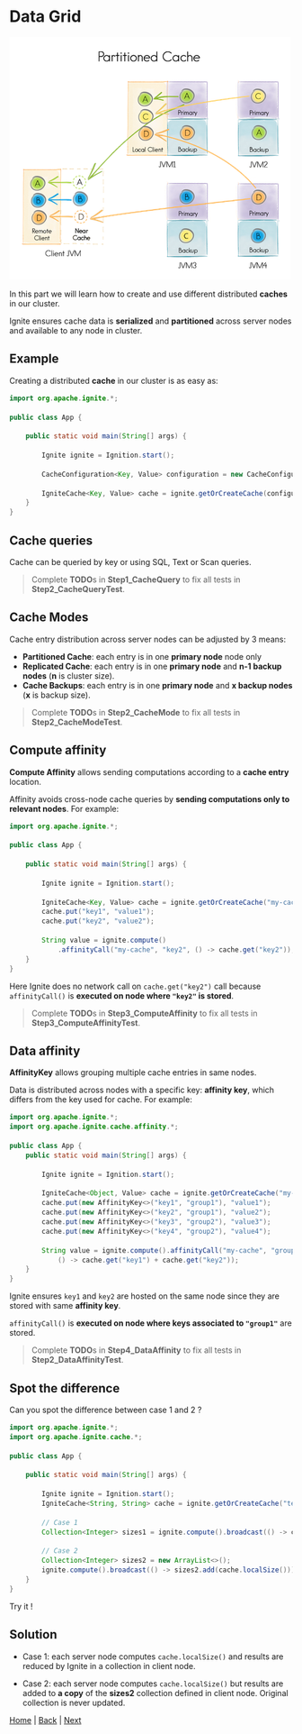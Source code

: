 # Data Grid

![img](img/partitioned-cache.png)

In this part we will learn how to create and use different distributed **caches** in our cluster.

Ignite ensures cache data is **serialized** and **partitioned** across server nodes and available to any node in cluster.


## Example

Creating a distributed **cache** in our cluster is as easy as:

```java
import org.apache.ignite.*;

public class App {

    public static void main(String[] args) {

        Ignite ignite = Ignition.start();

        CacheConfiguration<Key, Value> configuration = new CacheConfiguration<>("my-cache");

        IgniteCache<Key, Value> cache = ignite.getOrCreateCache(configuration);
    }
}
```

## Cache queries

Cache can be queried by key or using SQL, Text or Scan queries.

>Complete **TODO**s in **Step1_CacheQuery** to fix all tests in **Step2_CacheQueryTest**.


## Cache Modes

Cache entry distribution across server nodes can be adjusted by 3 means:

- **Partitioned Cache**: each entry is in one **primary node** node only
- **Replicated Cache**: each entry is in one **primary node** and **n-1 backup nodes** (**n** is cluster size).
- **Cache Backups**: each entry is in one **primary node** and **x backup nodes** (**x** is backup size).

>Complete **TODO**s in **Step2_CacheMode** to fix all tests in **Step2_CacheModeTest**.


## Compute affinity

**Compute Affinity** allows sending computations according to a **cache entry** location.

Affinity avoids cross-node cache queries by **sending computations only to relevant nodes**. For example:

```java
import org.apache.ignite.*;

public class App {

    public static void main(String[] args) {

        Ignite ignite = Ignition.start();

        IgniteCache<Key, Value> cache = ignite.getOrCreateCache("my-cache");
        cache.put("key1", "value1");
        cache.put("key2", "value2");

        String value = ignite.compute()
            .affinityCall("my-cache", "key2", () -> cache.get("key2"));
    }
}
```
Here Ignite does no network call on ``cache.get("key2")`` call because `affinityCall()` is **executed on node where `"key2"` is stored**.


>Complete **TODO**s in **Step3_ComputeAffinity** to fix all tests in **Step3_ComputeAffinityTest**.


## Data affinity

**AffinityKey** allows grouping multiple cache entries in same nodes.

Data is distributed across nodes with a specific key: **affinity key**, which differs from the key used for cache. For example:

```java
import org.apache.ignite.*;
import org.apache.ignite.cache.affinity.*;

public class App {
    public static void main(String[] args) {

        Ignite ignite = Ignition.start();

        IgniteCache<Object, Value> cache = ignite.getOrCreateCache("my-cache");
        cache.put(new AffinityKey<>("key1", "group1"), "value1");
        cache.put(new AffinityKey<>("key2", "group1"), "value2");
        cache.put(new AffinityKey<>("key3", "group2"), "value3");
        cache.put(new AffinityKey<>("key4", "group2"), "value4");

        String value = ignite.compute().affinityCall("my-cache", "group1",
            () -> cache.get("key1") + cache.get("key2"));
    }
}
```

Ignite ensures `key1` and `key2` are hosted on the same node since they are stored with same **affinity key**.

`affinityCall()` is **executed on node where keys associated to `"group1"`** are stored.


>Complete **TODO**s in **Step4_DataAffinity** to fix all tests in **Step2_DataAffinityTest**.


## Spot the difference

Can you spot the difference between case 1 and 2 ?

```java
import org.apache.ignite.*;
import org.apache.ignite.cache.*;

public class App {

    public static void main(String[] args) {

        Ignite ignite = Ignition.start();
        IgniteCache<String, String> cache = ignite.getOrCreateCache("test");

        // Case 1
        Collection<Integer> sizes1 = ignite.compute().broadcast(() -> cache.localSize());

        // Case 2
        Collection<Integer> sizes2 = new ArrayList<>();
        ignite.compute().broadcast(() -> sizes2.add(cache.localSize()));
    }
}
```
Try it !


## Solution

- Case 1: each server node computes `cache.localSize()` and results are reduced by Ignite in a collection in client node.

- Case 2: each server node computes `cache.localSize()` but results are added to **a copy** of the **sizes2** collection defined in client node. Original collection is never updated.


[Home](../readme.md) | [Back](./part1_compute-grid.md) | [Next](part3_service-grid.md)
